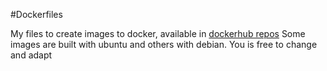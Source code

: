 #Dockerfiles

My files to create images to docker, available in [dockerhub repos](https://registry.hub.docker.com/repos/rzani)
Some images are built with ubuntu and others with debian. You is free to change and adapt
